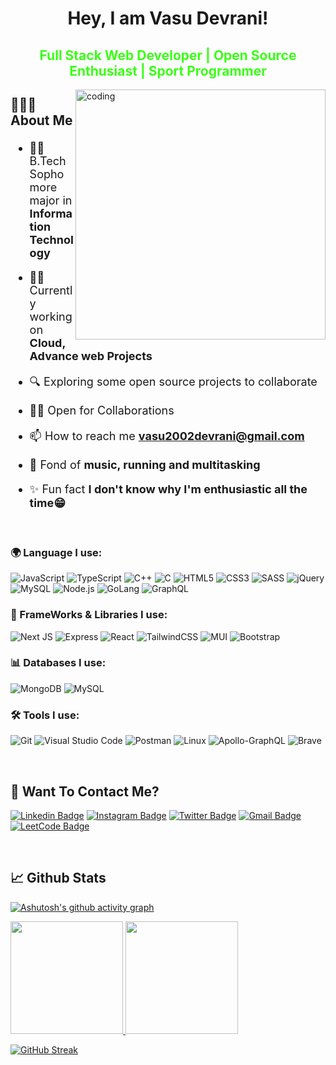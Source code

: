 <!-- <img align="center" src="https://i.imgur.com/4ASafy0.png"> -->

<h1 align="center"> Hey, I am Vasu Devrani!</h1>
<!-- h -->
<span style="color:#39FF14"><h2 align="center" color="#39FF14">Full Stack Web Developer | Open Source Enthusiast | Sport Programmer</h2></span>

<div>
<img align="right" alt="coding" width="400" src="https://user-images.githubusercontent.com/101383635/198191581-35c5935a-ac37-4ee0-af05-1ba14e08f026.gif">
</div>
<h2>

🙋🏻‍♂️ About Me

</h2>
<span style="font-size: 18px">
<p >

- 👨‍🎓 B.Tech Sophomore major in **Information Technology**

- 👨‍💻 Currently working on **Cloud, Advance web Projects**

- 🔍 Exploring some open source projects to collaborate

- 🤝🏼 Open for Collaborations
 
-  📫 How to reach me **vasu2002devrani@gmail.com**
 
- 🙂 Fond of **music, running and multitasking**

- ✨ Fun fact **I don't know why I'm enthusiastic all the time😁**

</p>
</span>
</br>

<h3>

🌍 Language I use:

</h3>

<p >
 
![JavaScript](https://img.shields.io/badge/JavaScript-F7DF1E?style=for-the-badge&logo=javascript&logoColor=black)
![TypeScript](https://shields.io/badge/TypeScript-3178C6?logo=TypeScript&logoColor=FFF&style=for-the-badge)
![C++](https://img.shields.io/badge/C%2B%2B-00599C?style=for-the-badge&logo=c%2B%2B&logoColor=white)
![C](https://img.shields.io/badge/C-00599C?style=for-the-badge&logo=c&logoColor=white)
![HTML5](https://img.shields.io/badge/HTML5-E34F26?style=for-the-badge&logo=html5&logoColor=white)
![CSS3](https://img.shields.io/badge/CSS3-1572B6?style=for-the-badge&logo=css3&logoColor=white)
![SASS](https://img.shields.io/badge/SASS-hotpink.svg?style=for-the-badge&logo=SASS&logoColor=white)
![jQuery](https://img.shields.io/badge/jQuery-0769AD?style=for-the-badge&logo=jquery&logoColor=white)
![MySQL](https://img.shields.io/badge/MySQL-00000F?style=for-the-badge&logo=mysql&logoColor=white)
![Node.js](https://img.shields.io/badge/Node.js-43853D?style=for-the-badge&logo=node.js&logoColor=white)
![GoLang](https://img.shields.io/badge/Go-GoLang-blue?style=for-the-badge)
![GraphQL](https://img.shields.io/badge/-GraphQL-E10098?style=for-the-badge&logo=graphql&logoColor=white)
 
<h3>

🦾 FrameWorks & Libraries I use:

</h3>
 
<p>
 
![Next JS](https://img.shields.io/badge/Next-black?style=for-the-badge&logo=next.js&logoColor=white)
![Express](https://img.shields.io/badge/Express.js-white?style=for-the-badge&logo=express&logoColor=black)
![React](https://img.shields.io/badge/React-20232A?style=for-the-badge&logo=react&logoColor=61DAFB)
![TailwindCSS](https://img.shields.io/badge/tailwindcss-%2338B2AC.svg?style=for-the-badge&logo=tailwind-css&logoColor=white)
![MUI](https://img.shields.io/badge/MUI-%230081CB.svg?style=for-the-badge&logo=mui&logoColor=white)
![Bootstrap](https://img.shields.io/badge/Bootstrap-563D7C?style=for-the-badge&logo=bootstrap&logoColor=white)

</p>

<h3>

📊 Databases I use:

</h3>
<p>
 
![MongoDB](https://img.shields.io/badge/MongoDB-4EA94B?style=for-the-badge&logo=mongodb&logoColor=white)
![MySQL](https://img.shields.io/badge/mysql-%2300f.svg?style=for-the-badge&logo=mysql&logoColor=white)

</p>

<h3>

🛠️ Tools I use:

</h3>

![Git](https://img.shields.io/badge/-git-F1502F?style=for-the-badge&logo=git&logoColor=white)
![Visual Studio Code](https://img.shields.io/badge/Visual_Studio_Code-0078D4?style=for-the-badge&logo=visual%20studio%20code&logoColor=white)
![Postman](https://img.shields.io/badge/Postman-E95420?style=for-the-badge&logo=Postman&logoColor=white)
![Linux](https://img.shields.io/badge/Linux-FCC624?style=for-the-badge&logo=linux&logoColor=black)
![Apollo-GraphQL](https://img.shields.io/badge/-ApolloGraphQL-311C87?style=for-the-badge&logo=apollo-graphql)
![Brave](https://img.shields.io/badge/Brave-FB542B?style=for-the-badge&logo=Brave&logoColor=white)

</p>
</br>
<h2>💬 Want To Contact Me? </h2>

<p >

[![Linkedin Badge](https://img.shields.io/badge/-VasuDevrani-blue?style=for-the-badge&logo=Linkedin&logoColor=white&link=https://linkedin.com/in/vasu-devrani)](https://linkedin.com/in/vasu-devrani)
[![Instagram Badge](https://img.shields.io/badge/-vasu_devrani-purple?style=for-the-badge&logo=instagram&logoColor=white&link=https://www.instagram.com/vasu_devrani/)](https://www.instagram.com/vasu_devrani/)
[![Twitter Badge](https://img.shields.io/badge/-si_vasu-blue?style=for-the-badge&logo=Twitter&logoColor=white&link=https://twitter.com/si_vasu)](https://twitter.com/si_vasu)
[![Gmail Badge](https://img.shields.io/badge/Vasu_Devrani@gmail.com-white?style=for-the-badge&logo=Gmail&logoColor=&link=mailto:vasu2002devrani@gmail.com)](mailto:vasu2002devrani@gmail.com)
[![LeetCode Badge](https://img.shields.io/badge/LeetCode-000000?style=for-the-badge&logo=LeetCode&logoColor=#d16c06&link=https://www.leetcode.com/vasudevrani)](https://www.leetcode.com/vasudevrani)

 </p>
</br>
<h2>📈 Github Stats</h2>

<p >
 
[![Ashutosh's github activity graph](https://activity-graph.herokuapp.com/graph?username=VasuDevrani&bg_color=090132&color=009dff&line=0287d9&point=ffffff&area=true&hide_border=true)](https://github.com/ashutosh00710/github-readme-activity-graph)


<a href="https://github.com/2802AdityA">
  <img height="180em" src="https://github-readme-stats.vercel.app/api?username=VasuDevrani&show_icons=true&theme=algolia&include_all_commits=true&count_private=true"/>
  <img height="180em" src="https://github-readme-stats.vercel.app/api/top-langs/?username=VasuDevrani&theme=algolia&hide=c%2B%2B&layout=compact"/>
</a>
 
  [![GitHub Streak](https://streak-stats.demolab.com?user=VasuDevrani&theme=cobalt)](https://git.io/streak-stats)

</p>
